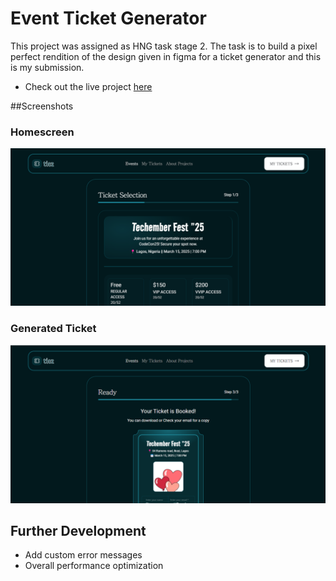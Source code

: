 # Event Ticket Generator

This project was assigned as HNG task stage 2. The task is to build a pixel perfect rendition of the design given in figma for a ticket generator and this is my submission.

- Check out the live project [here](https://tickrt-generatorr.netlify.app)

##Screenshots

### Homescreen

![Homescreen](./src/assets/images/homepage.png)

### Generated Ticket

![Generated Ticket](./src/assets/images/finished_ticket.png)

## Further Development

- Add custom error messages
- Overall performance optimization

